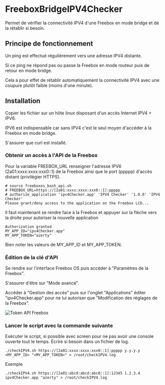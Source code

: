 # FreeboxBridgeIPV4Checker
Permet de vérifier la connectivité IPV4 d'une Freebox en mode bridge et de la rétablir si besoin.

## Principe de fonctionnement

Un ping est effectué régulièrement vers une adresse IPV4 distante.

Si ce ping ne répond pas ou passe la Freebox en mode routeur puis de retour en mode bridge.

Cela a pour effet de rétablir automatiquement la connectivité IPV4 avec une coupure plutôt faible (moins d'une minute).

## Installation
Copier les fichier sur un hôte linux disposant d'un accès Internet IPV4 + IPV6.

IPV6 est indispensable car sans IPV4 c'est le seul moyen d'accéder à la Freebox en mode bridge.

S'assurer que curl est installé.

### Obtenir un accès à l'API de la Freebox

Pour la variable FREEBOX_URL renseigner l'adresse IPV6 (2a01:xxxx:xxxx:xxx0::1) de la Freebox ainsi que le port (ppppp) d'accès distant (privilégier HTTPS).

```
# source freeboxos_bash_api.sh
# FREEBOX_URL=https://[2a01:xxxx:xxxx:xxx0::1]:ppppp
# authorize_application 'ipv4Checker.app' 'IPV4 Checker' '1.0.0' 'IPV4 Checker'
Please grant/deny access to the application on the Freebox LCD...
```

Il faut maintenant se rendre face à la Freebox et appuyer sur la flèche vers la droite pour autoriser la nouvelle application

```
Authorization granted
MY_APP_ID="ipv4Checker.app"
MY_APP_TOKEN="azerty"
```

Bien noter les valeurs de MY_APP_ID et MY_APP_TOKEN.

### Édition de la clé d'API

Se rendre sur l'interface Freebox OS puis accéder à "Paramètres de la Freebox".

S'assurer d'être sur "Mode avancé".

Accéder à "Gestion des accès" puis sur l'onglet "Applications" éditer "ipv4Checker.app" pour ne lui autoriser que "Modification des réglages de la Freebox".

![Token API Freebox](https://i.imgur.com/uT9f5HR.png)

### Lancer le script avec la commande suivante

Exécuter le script, si possible avec screen pour ne pas avoir une console ouverte tout le temps. Écrire si besoin dans un fichier de log.

```
./checkIPV4.sh https://[2a01:xxxx:xxxx:xxx0::1]:ppppp y.y.y.y <MY_APP_ID> "<MY_APP_TOKEN>" > /root/checkIPV4.log
```

Exemple

```
./checkIPV4.sh https://[2a01:abcd:abcd:abc0::1]:12345 1.2.3.4 ipv4Checker.app "azerty" > /root/checkIPV4.log
```

